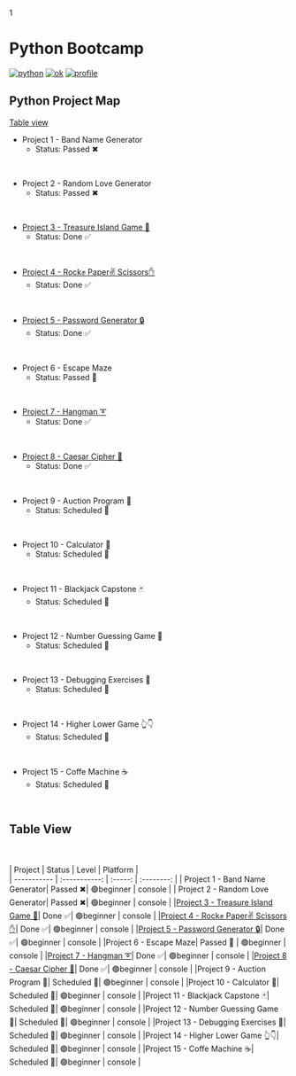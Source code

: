 <!--b'gAAAAABh5bXGKcFBgHRYySbyNvUFnWdSq_iG3cPewQC9kk2X-3tE5CghSg7EGXvNdgJEh2ZBe_W6mNWYcb5j3h44JrooBvtYGZtjbQCqs2JzS9GW-FB3_TI='-->
1
# Python Bootcamp 
  [![python](https://forthebadge.com/images/badges/made-with-python.svg)](https://www.python.org/)
 [![ok](https://forthebadge.com/images/badges/powered-by-energy-drinks.svg)](https://github.com/adigeefe)
 [![profile](https://forthebadge.com/images/badges/built-with-love.svg)](https://github.com/adigeefe)
## Python Project Map

<a href="https://github.com/adigeefe-dev/Python#table-view">Table view</a>


- Project 1 - Band Name Generator
    - Status: Passed ✖
</br>

- Project 2 - Random Love Generator
    - Status: Passed ✖
</br>

- [Project 3 - Treasure Island Game 💎](./Projects/P3%20-%20Treasure%20Island%20Game/README.md)
    - Status: Done ✅
</br>

- [Project 4 - Rock✊ Paper✌ Scissors✋](./Projects/P4%20-%20Rock%20Paper%20Scissors/README.md)
    - Status: Done ✅
</br>

- [Project 5 - Password Generator 🔒](./Projects/P5%20-%20Password%20Generator/README.md)
    - Status: Done ✅
</br>

- Project 6 - Escape Maze
    - Status: Passed 🚧
</br>

- [Project 7 - Hangman ➰](./Projects/P7%20-%20Hangman/README.md)
    - Status: Done ✅
</br>

- [Project 8 - Caesar Cipher 🔐](./Projects/P8%20-%20Caesar%20Cipher/README.md)
    - Status: Done ✅
</br>

- Project 9 - Auction Program 💎
    - Status: Scheduled 📆
</br>

- Project 10 - Calculator 🧮
    - Status: Scheduled 📆
</br>

- Project 11 - Blackjack Capstone 🃏
    - Status: Scheduled 📆
</br>

- Project 12 - Number Guessing Game 🤔
    - Status: Scheduled 📆
</br>

- Project 13 - Debugging Exercises 🐛
    - Status: Scheduled 📆
</br>

- Project 14 - Higher Lower Game 👆👇
    - Status: Scheduled 📆
</br>

- Project 15 - Coffe Machine ☕
    - Status: Scheduled 📆
</br>


## Table View
</br></br>
| Project      | Status | Level | Platform |  
| ----------- | :-----------: | :-----: | :--------: |
| Project 1 - Band Name Generator| Passed ✖| 🟢beginner | console | 
| Project 2 - Random Love Generator| Passed ✖| 🟢beginner | console | 
|[Project 3 - Treasure Island Game 💎](./Projects/P3%20-%20Treasure%20Island%20Game/README.md)| Done ✅| 🟢beginner | console |
|[Project 4 - Rock✊ Paper✌ Scissors✋](./Projects/P4%20-%20Rock%20Paper%20Scissors/README.md)| Done ✅| 🟢beginner | console | 
|[Project 5 - Password Generator 🔒](./Projects/P5%20-%20Password%20Generator/README.md)| Done ✅| 🟢beginner | console | 
|Project 6 - Escape Maze| Passed 🚧 | 🟢beginner | console | 
|[Project 7 - Hangman ➰](./Projects/P7%20-%20Hangman/README.md)| Done ✅| 🟢beginner | console | 
|[Project 8 - Caesar Cipher 🔐](./Projects/P8%20-%20Caesar%20Cipher/README.md)| Done ✅| 🟢beginner | console | 
|Project 9 - Auction Program 💎| Scheduled 📆| 🟢beginner | console | 
|Project 10 - Calculator 🧮| Scheduled 📆| 🟢beginner | console | 
|Project 11 - Blackjack Capstone 🃏| Scheduled 📆| 🟢beginner | console | 
|Project 12 - Number Guessing Game 🤔| Scheduled 📆| 🟢beginner | console | 
|Project 13 - Debugging Exercises 🐛| Scheduled 📆| 🟢beginner | console | 
|Project 14 - Higher Lower Game 👆👇| Scheduled 📆| 🟢beginner | console | 
|Project 15 - Coffe Machine ☕| Scheduled 📆| 🟢beginner | console | 

<!--

OTHER PROJECT IDEAS

Real Time Model Training and Face Recognition
Music Player
Search Application

GUI Email Sender
Student Management System
Chatbot
MovieDescription
Talking Dictionary
Restaurant Management System with sending email
Professional Login and Registration form
On Screen Keyboard
Pygame - Typing Master
Story Generator
Discord Bot
Twitter bot
Binary Search

Command-Line Project Ideas
	Contact Book 03:28
	Site Connectivity Checker 03:47
	Bulk File Rename Tool 02:05
	Directory Tree Generator 03:00

Web Project Ideas
	Content Aggregator 03:57
	Regex Query Tool 03:11
	URL Shortener 03:09
	Post-It Note App 03:12
	Quiz Application 02:34

GUI Project Ideas
	Audio Player 04:41
	Alarm Tool 03:44
	File Manager 04:04
	Expense Tracker 03:05


minesweeper
sudoku solver 
Photo Manipulation in Python
Markov Chain Text Composer

Turtle Module
Turtle Race
Snake Game
Online Chess Game
Tower Defense Game


-Machine Learning Projects
    - [ ]  Project 1 - Handwritten digits recognition - PC App/Web App Development using
    tkinter and flask.
    - [ ]  Project 2 - Face Recognition using support vector machine and principal component analysis.
    - [ ]  Project 3 - Predicting the risk of having heart disease using linear regression.
    - [ ]  Project 4 - Brain Tumor Detection using color segmentation with KMeans Clustering.
    - [ ]  Project 5 - Vehicle detection and counting using cascade classifiers

Deeplearning Projects
    - [ ]  Project - 1 Handwritten Digit Recognition (Web App Development Using Flask with feed forward neural networks
    - [ ]  Project - 2 Introduction to Convolution Neural Networks and Face Mask Detection
    with Convolutional Neural Network
    - [ ]  Project - 3 Covid-19 Positive and Negative Detection Web Application With X-Ray Images Using Convolutional Neural Networks
    - [ ]  Project - 4 Custom Object Detection Using Tensorflow Object Detection API
DJANGO
    Minor
    - [ ]  To-do App
    - [ ]  Crud App
    Major
    - [ ]  Covid-19 Live Web App
    - [ ]  Pizza Delivery Managment System
    - [ ]  Train Ticket Managment System
    - [ ]  Fast Food Store
-->
